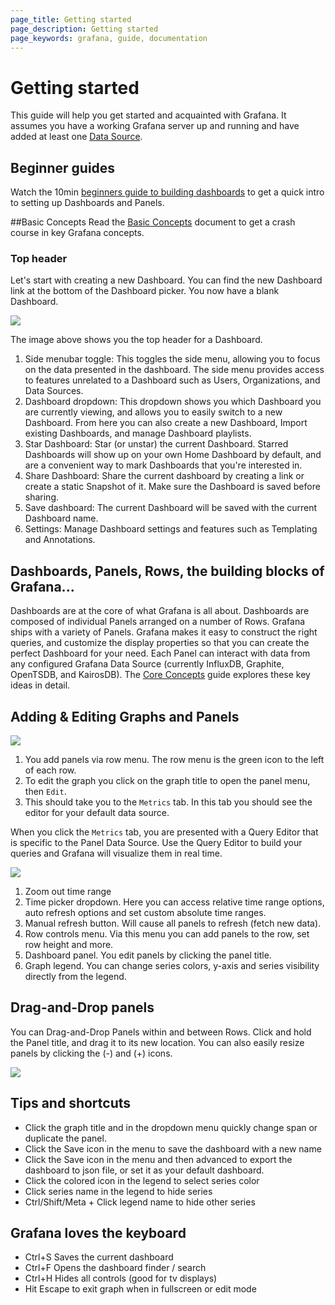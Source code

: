```yaml
---
page_title: Getting started
page_description: Getting started
page_keywords: grafana, guide, documentation
---
```


# Getting started
This guide will help you get started and acquainted with Grafana. It assumes you have a working Grafana server up and running and have added at least one [Data Source](/datasources/overview).

## Beginner guides
Watch the 10min [beginners guide to building dashboards](https://www.youtube.com/watch?v=sKNZMtoSHN4&index=7&list=PLDGkOdUX1Ujo3wHw9-z5Vo12YLqXRjzg2) to get a quick intro to setting up Dashboards and Panels.

##Basic Concepts
Read the [Basic Concepts](/guides/basic_concepts) document to get a crash course in key Grafana concepts.

### Top header

Let's start with creating a new Dashboard. You can find the new Dashboard link at the bottom of the Dashboard picker. You now have a blank Dashboard.

<img class="no-shadow" src="/img/v2/v2_top_nav_annotated.png">

The image above shows you the top header for a Dashboard.

1. Side menubar toggle: This toggles the side menu, allowing you to focus on the data presented in the dashboard. The side menu provides access to features unrelated to a Dashboard such as Users, Organizations, and Data Sources.
2. Dashboard dropdown: This dropdown shows you which Dashboard you are currently viewing, and allows you to easily switch to a new Dashboard. From here you can also create a new Dashboard, Import existing Dashboards, and manage Dashboard playlists.
3. Star Dashboard: Star (or unstar) the current Dashboard. Starred Dashboards will show up on your own Home Dashboard by default, and are a convenient way to mark Dashboards that you're interested in.
4. Share Dashboard: Share the current dashboard by creating a link or create a static Snapshot of it. Make sure the Dashboard is saved before sharing.
5. Save dashboard: The current Dashboard will be saved with the current Dashboard name.
6. Settings: Manage Dashboard settings and features such as Templating and Annotations.

## Dashboards, Panels, Rows, the building blocks of Grafana...
Dashboards are at the core of what Grafana is all about. Dashboards are composed of individual Panels arranged on a number of Rows. Grafana ships with a variety of Panels. Grafana makes it easy to construct the right queries, and customize the display properties so that you can create the perfect Dashboard for your need. Each Panel can interact with data from any configured Grafana Data Source (currently InfluxDB, Graphite, OpenTSDB, and KairosDB). The [Core Concepts](/guides/basic_concepts) guide explores these key ideas in detail.


## Adding & Editing Graphs and Panels

![](/img/v2/graph_metrics_tab_graphite.png)

1. You add panels via row menu. The row menu is the green icon to the left of each row.
2. To edit the graph you click on the graph title to open the panel menu, then `Edit`.
3. This should take you to the `Metrics` tab. In this tab you should see the editor for your default data source.

When you click the `Metrics` tab, you are presented with a Query Editor that is specific to the Panel Data Source. Use the Query Editor to build your queries and Grafana will visualize them in real time.



<img src="/img/v2/dashboard_annotated.png" class="no-shadow">

1. Zoom out time range
2. Time picker dropdown. Here you can access relative time range options, auto refresh options and set custom absolute time ranges.
3. Manual refresh button. Will cause all panels to refresh (fetch new data).
4. Row controls menu. Via this menu you can add panels to the row, set row height and more.
5. Dashboard panel. You edit panels by clicking the panel title.
6. Graph legend. You can change series colors, y-axis and series visibility directly from the legend.

## Drag-and-Drop panels

You can Drag-and-Drop Panels within and between Rows. Click and hold the Panel title, and drag it to its new location. You can also easily resize panels by clicking the (-) and (+) icons.

![](/img/animated_gifs/drag_drop.gif)

## Tips and shortcuts

* Click the graph title and in the dropdown menu quickly change span or duplicate the panel.
* Click the Save icon in the menu to save the dashboard with a new name
* Click the Save icon in the menu and then advanced to export the dashboard to json file, or set it as your default dashboard.
* Click the colored icon in the legend to select series color
* Click series name in the legend to hide series
* Ctrl/Shift/Meta + Click legend name to hide other series

## Grafana loves the keyboard

* Ctrl+S Saves the current dashboard
* Ctrl+F Opens the dashboard finder / search
* Ctrl+H Hides all controls (good for tv displays)
* Hit Escape to exit graph when in fullscreen or edit mode














